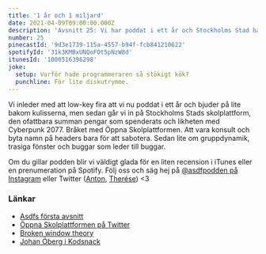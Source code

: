 ```yaml
---
title: '1 år och 1 miljard'
date: 2021-04-09T09:00:00.000Z
description: 'Avsnitt 25: Vi har poddat i ett år och Stockholms Stad har spenderat en miljard på ett system.'
number: 25
pinecastId: '9d3e1739-115a-4557-b94f-fcb841210622'
spotifyId: '31k3KMBxUNQoFOt5pNzW8d'
itunesId: '1000516396298'
joke:
  setup: Varför hade programmeraren så stökigt kök?
  punchline: För lite diskutrymme.
---
```


Vi inleder med att low-key fira att vi nu poddat i ett år och bjuder på lite bakom kulisserna, men sedan går vi in på Stockholms Stads skolplattform, den ofattbara summan pengar som spenderats och likheten med Cyberpunk 2077. Bråket med Öppna Skolplattformen. Att vara konsult och byta namn på headers bara för att sabotera. Sedan lite om gruppdynamik, trasiga fönster och buggar som leder till buggar.

Om du gillar podden blir vi väldigt glada för en liten recension i iTunes eller en prenumeration på Spotify. Följ oss och säg hej på [@asdfpodden på Instagram](https://www.instagram.com/asdfpodden/) eller Twitter ([Anton](https://twitter.com/Awnton), [Therése](https://twitter.com/tkomstadius)) &lt;3

### Länkar

- [Asdfs första avsnitt](https://asdf.pizza/1-pepp-och-depp/)
- [Öppna Skolplattformen på Twitter](https://twitter.com/oppnaskolplatt)
- [Broken window theory](https://en.wikipedia.org/wiki/Broken_windows_theory)
- [Johan Öberg i Kodsnack](https://kodsnack.se/410/)
